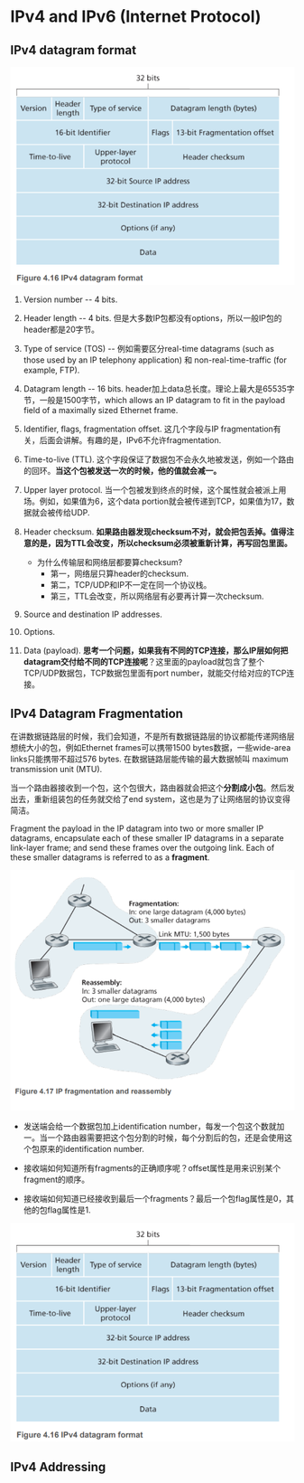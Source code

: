 # IPv4 and IPv6 (Internet Protocol)

## IPv4 datagram format

![alt text](./images/ipv4-datagram-format.png)

1. Version number -- 4 bits.

2. Header length -- 4 bits. 但是大多数IP包都没有options，所以一般IP包的header都是20字节。

3. Type of service (TOS) -- 例如需要区分real-time datagrams (such as those used by an IP telephony application) 和 non-real-time-traffic (for example, FTP).

4. Datagram length -- 16 bits. header加上data总长度。理论上最大是65535字节，一般是1500字节，which allows an IP datagram to fit in the payload field of a maximally sized Ethernet frame.

5. Identifier, flags, fragmentation offset. 这几个字段与IP fragmentation有关，后面会讲解。有趣的是，IPv6不允许fragmentation.

6. Time-to-live (TTL). 这个字段保证了数据包不会永久地被发送，例如一个路由的回环。**当这个包被发送一次的时候，他的值就会减一。**

7. Upper layer protocol. 当一个包被发到终点的时候，这个属性就会被派上用场。例如，如果值为6，这个data portion就会被传递到TCP，如果值为17，数据就会被传给UDP.

8. Header checksum. **如果路由器发现checksum不对，就会把包丢掉。值得注意的是，因为TTL会改变，所以checksum必须被重新计算，再写回包里面。**
    - 为什么传输层和网络层都要算checksum?
        - 第一，网络层只算header的checksum.
        - 第二，TCP/UDP和IP不一定在同一个协议栈。
        - 第三，TTL会改变，所以网络层有必要再计算一次checksum.

9. Source and destination IP addresses.

10. Options.

11. Data (payload). **思考一个问题，如果我有不同的TCP连接，那么IP层如何把datagram交付给不同的TCP连接呢**？这里面的payload就包含了整个TCP/UDP数据包，TCP数据包里面有port number，就能交付给对应的TCP连接。



## IPv4 Datagram Fragmentation
在讲数据链路层的时候，我们会知道，不是所有数据链路层的协议都能传递网络层想统大小的包，例如Ethernet frames可以携带1500 bytes数据，一些wide-area links只能携带不超过576 bytes. 在数据链路层能传输的最大数据帧叫 maximum transmission unit (MTU).



当一个路由器接收到一个包，这个包很大，路由器就会把这个**分割成小包**。然后发出去，重新组装包的任务就交给了end system，这也是为了让网络层的协议变得简洁。

Fragment the payload in the IP datagram into two or more smaller IP datagrams, encapsulate each of these smaller IP datagrams in a separate link-layer frame; and send these frames over the outgoing link. Each of these smaller datagrams is referred to as a **fragment**.

![alt text](./images/ip-fragmentation-and-reassembly.png)

- 发送端会给一个数据包加上identification number，每发一个包这个数就加一。当一个路由器需要把这个包分割的时候，每个分割后的包，还是会使用这个包原来的identification number.

- 接收端如何知道所有fragments的正确顺序呢？offset属性是用来识别某个fragment的顺序。
- 接收端如何知道已经接收到最后一个fragments？最后一个包flag属性是0，其他的包flag属性是1.

![alt text](./images/ipv4-datagram-format.png)


## IPv4 Addressing


